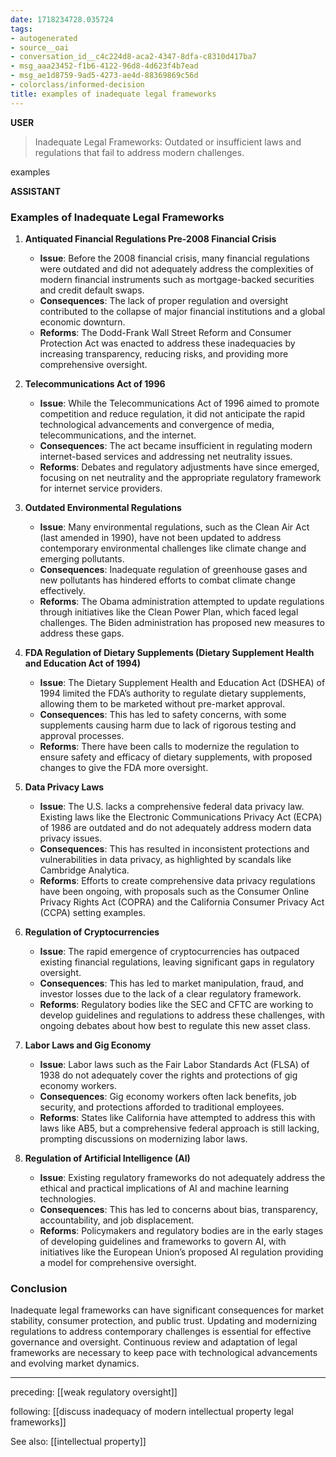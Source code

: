 ```yaml
---
date: 1718234728.035724
tags:
- autogenerated
- source__oai
- conversation_id__c4c224d8-aca2-4347-8dfa-c8310d417ba7
- msg_aaa23452-f1b6-4122-96d8-4d623f4b7ead
- msg_ae1d8759-9ad5-4273-ae4d-88369869c56d
- colorclass/informed-decision
title: examples of inadequate legal frameworks
---
```


**USER**

>Inadequate Legal Frameworks: Outdated or insufficient laws and regulations that fail to address modern challenges.

examples


**ASSISTANT**

### Examples of Inadequate Legal Frameworks

1. **Antiquated Financial Regulations Pre-2008 Financial Crisis**

   - **Issue**: Before the 2008 financial crisis, many financial regulations were outdated and did not adequately address the complexities of modern financial instruments such as mortgage-backed securities and credit default swaps.
   - **Consequences**: The lack of proper regulation and oversight contributed to the collapse of major financial institutions and a global economic downturn.
   - **Reforms**: The Dodd-Frank Wall Street Reform and Consumer Protection Act was enacted to address these inadequacies by increasing transparency, reducing risks, and providing more comprehensive oversight.

2. **Telecommunications Act of 1996**

   - **Issue**: While the Telecommunications Act of 1996 aimed to promote competition and reduce regulation, it did not anticipate the rapid technological advancements and convergence of media, telecommunications, and the internet.
   - **Consequences**: The act became insufficient in regulating modern internet-based services and addressing net neutrality issues.
   - **Reforms**: Debates and regulatory adjustments have since emerged, focusing on net neutrality and the appropriate regulatory framework for internet service providers.

3. **Outdated Environmental Regulations**

   - **Issue**: Many environmental regulations, such as the Clean Air Act (last amended in 1990), have not been updated to address contemporary environmental challenges like climate change and emerging pollutants.
   - **Consequences**: Inadequate regulation of greenhouse gases and new pollutants has hindered efforts to combat climate change effectively.
   - **Reforms**: The Obama administration attempted to update regulations through initiatives like the Clean Power Plan, which faced legal challenges. The Biden administration has proposed new measures to address these gaps.

4. **FDA Regulation of Dietary Supplements (Dietary Supplement Health and Education Act of 1994)**

   - **Issue**: The Dietary Supplement Health and Education Act (DSHEA) of 1994 limited the FDA’s authority to regulate dietary supplements, allowing them to be marketed without pre-market approval.
   - **Consequences**: This has led to safety concerns, with some supplements causing harm due to lack of rigorous testing and approval processes.
   - **Reforms**: There have been calls to modernize the regulation to ensure safety and efficacy of dietary supplements, with proposed changes to give the FDA more oversight.

5. **Data Privacy Laws**

   - **Issue**: The U.S. lacks a comprehensive federal data privacy law. Existing laws like the Electronic Communications Privacy Act (ECPA) of 1986 are outdated and do not adequately address modern data privacy issues.
   - **Consequences**: This has resulted in inconsistent protections and vulnerabilities in data privacy, as highlighted by scandals like Cambridge Analytica.
   - **Reforms**: Efforts to create comprehensive data privacy regulations have been ongoing, with proposals such as the Consumer Online Privacy Rights Act (COPRA) and the California Consumer Privacy Act (CCPA) setting examples.

6. **Regulation of Cryptocurrencies**

   - **Issue**: The rapid emergence of cryptocurrencies has outpaced existing financial regulations, leaving significant gaps in regulatory oversight.
   - **Consequences**: This has led to market manipulation, fraud, and investor losses due to the lack of a clear regulatory framework.
   - **Reforms**: Regulatory bodies like the SEC and CFTC are working to develop guidelines and regulations to address these challenges, with ongoing debates about how best to regulate this new asset class.

7. **Labor Laws and Gig Economy**

   - **Issue**: Labor laws such as the Fair Labor Standards Act (FLSA) of 1938 do not adequately cover the rights and protections of gig economy workers.
   - **Consequences**: Gig economy workers often lack benefits, job security, and protections afforded to traditional employees.
   - **Reforms**: States like California have attempted to address this with laws like AB5, but a comprehensive federal approach is still lacking, prompting discussions on modernizing labor laws.

8. **Regulation of Artificial Intelligence (AI)**

   - **Issue**: Existing regulatory frameworks do not adequately address the ethical and practical implications of AI and machine learning technologies.
   - **Consequences**: This has led to concerns about bias, transparency, accountability, and job displacement.
   - **Reforms**: Policymakers and regulatory bodies are in the early stages of developing guidelines and frameworks to govern AI, with initiatives like the European Union’s proposed AI regulation providing a model for comprehensive oversight.

### Conclusion

Inadequate legal frameworks can have significant consequences for market stability, consumer protection, and public trust. Updating and modernizing regulations to address contemporary challenges is essential for effective governance and oversight. Continuous review and adaptation of legal frameworks are necessary to keep pace with technological advancements and evolving market dynamics.


---

preceding: [[weak regulatory oversight]]  


following: [[discuss inadequacy of modern intellectual property legal frameworks]]

See also: [[intellectual property]]